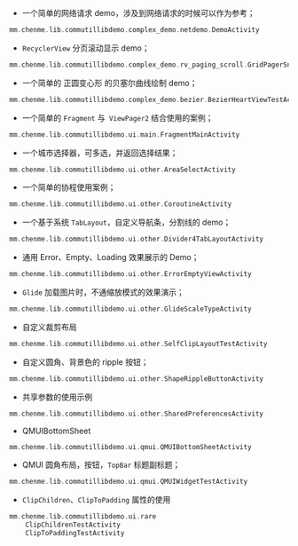 + 一个简单的网络请求 demo，涉及到网络请求的时候可以作为参考；

```kotlin
mm.chenme.lib.commutillibdemo.complex_demo.netdemo.DemoActivity
```

+ `RecyclerView` 分页滚动显示 demo；

```kotlin
mm.chenme.lib.commutillibdemo.complex_demo.rv_paging_scroll.GridPagerSnapHelperActivity
```

+ 一个简单的 正圆变心形 的贝塞尔曲线绘制 demo；

```kotlin
mm.chenme.lib.commutillibdemo.complex_demo.bezier.BezierHeartViewTestActivity
```

+ 一个简单的 `Fragment` 与` ViewPager2` 结合使用的案例；

```kotlin
mm.chenme.lib.commutillibdemo.ui.main.FragmentMainActivity
```

+ 一个城市选择器，可多选，并返回选择结果；

```kotlin
mm.chenme.lib.commutillibdemo.ui.other.AreaSelectActivity
```

+ 一个简单的协程使用案例；

```kotlin
mm.chenme.lib.commutillibdemo.ui.other.CoroutineActivity
```

+ 一个基于系统 `TabLayout`，自定义导航条，分割线的 demo；

```kotlin
mm.chenme.lib.commutillibdemo.ui.other.Divider4TabLayoutActivity
```

+ 通用 Error、Empty、Loading 效果展示的 Demo；

```kotlin
mm.chenme.lib.commutillibdemo.ui.other.ErrorEmptyViewActivity
```

+ `Glide` 加载图片时，不通缩放模式的效果演示；

```kotlin
mm.chenme.lib.commutillibdemo.ui.other.GlideScaleTypeActivity
```

+ 自定义裁剪布局

```kotlin
mm.chenme.lib.commutillibdemo.ui.other.SelfClipLayoutTestActivity
```

+ 自定义圆角、背景色的 ripple 按钮；

```kotlin
mm.chenme.lib.commutillibdemo.ui.other.ShapeRippleButtonActivity
```

+ 共享参数的使用示例

```kotlin
mm.chenme.lib.commutillibdemo.ui.other.SharedPreferencesActivity
```

+ QMUIBottomSheet

```kotlin
mm.chenme.lib.commutillibdemo.ui.qmui.QMUIBottomSheetActivity
```

+ QMUI 圆角布局，按钮，`TopBar` 标题副标题；

```kotlin
mm.chenme.lib.commutillibdemo.ui.qmui.QMUIWidgetTestActivity
```

+ `ClipChildren`、`ClipToPadding` 属性的使用

```kotlin
mm.chenme.lib.commutillibdemo.ui.rare
    ClipChildrenTestActivity
    ClipToPaddingTestActivity
```















